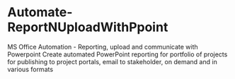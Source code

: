 # Automate-ReportNUploadWithPpoint
MS Office Automation - Reporting, upload and communicate with Powerpoint
Create automated PowerPoint reporting for portfolio of projects for publishing to project portals, email to stakeholder, on demand and in various formats
